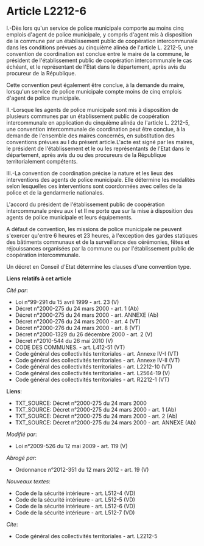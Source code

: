 # Article L2212-6

I.-Dès lors qu'un service de police municipale comporte au moins cinq emplois d'agent de police municipale, y compris d'agent
mis à disposition de la commune par un établissement public de coopération intercommunale dans les conditions prévues au
cinquième alinéa de l'article L. 2212-5, une convention de coordination est conclue entre le maire de la commune, le
président de l'établissement public de coopération intercommunale le cas échéant, et le représentant de l'Etat dans le
département, après avis du procureur de la République. 

Cette convention peut également être conclue, à la demande du maire, lorsqu'un service de police municipale compte moins de
cinq emplois d'agent de police municipale. 

II.-Lorsque les agents de police municipale sont mis à disposition de plusieurs communes par un établissement public de
coopération intercommunale en application du cinquième alinéa de l'article L. 2212-5, une convention intercommunale de
coordination peut être conclue, à la demande de l'ensemble des maires concernés, en substitution des conventions prévues au I
du présent article.L'acte est signé par les maires, le président de l'établissement et le ou les représentants de l'Etat dans
le département, après avis du ou des procureurs de la République territorialement compétents. 

III.-La convention de coordination précise la nature et les lieux des interventions des agents de police municipale. Elle
détermine les modalités selon lesquelles ces interventions sont coordonnées avec celles de la police et de la gendarmerie
nationales.

L'accord du président de l'établissement public de coopération intercommunale prévu aux I et II ne porte que sur la mise à
disposition des agents de police municipale et leurs équipements.

A défaut de convention, les missions de police municipale ne peuvent s'exercer qu'entre 6 heures et 23 heures, à l'exception
des gardes statiques des bâtiments communaux et de la surveillance des cérémonies, fêtes et réjouissances organisées par la
commune ou par l'établissement public de coopération intercommunale. 

Un décret en Conseil d'Etat détermine les clauses d'une convention type.

**Liens relatifs à cet article**

_Cité par_:

  - Loi n°99-291 du 15 avril 1999 - art. 23 (V)
  - Décret n°2000-275 du 24 mars 2000 - art. 1 (Ab)
  - Décret n°2000-275 du 24 mars 2000 - art. ANNEXE (Ab)
  - Décret n°2000-276 du 24 mars 2000 - art. 4 (VT)
  - Décret n°2000-276 du 24 mars 2000 - art. 8 (VT)
  - Décret n°2000-1329 du 26 décembre 2000 - art. 2 (V)
  - Décret n°2010-544 du 26 mai 2010 (V)
  - CODE DES COMMUNES. - art. L412-51 (VT)
  - Code général des collectivités territoriales - art. Annexe IV-I (VT)
  - Code général des collectivités territoriales - art. Annexe IV-II (VT)
  - Code général des collectivités territoriales - art. L2212-10 (VT)
  - Code général des collectivités territoriales - art. L2564-19 (V)
  - Code général des collectivités territoriales - art. R2212-1 (VT)

**Liens**:

  - TXT_SOURCE: Décret n°2000-275 du 24 mars 2000
  - TXT_SOURCE: Décret n°2000-275 du 24 mars 2000 - art. 1 (Ab)
  - TXT_SOURCE: Décret n°2000-275 du 24 mars 2000 - art. 2 (Ab)
  - TXT_SOURCE: Décret n°2000-275 du 24 mars 2000 - art. ANNEXE (Ab)

_Modifié par_:

  - Loi n°2009-526 du 12 mai 2009 - art. 119 (V)

_Abrogé par_:

  - Ordonnance n°2012-351 du 12 mars 2012 - art. 19 (V)

_Nouveaux textes_:

  - Code de la sécurité intérieure - art. L512-4 (VD)
  - Code de la sécurité intérieure - art. L512-5 (VD)
  - Code de la sécurité intérieure - art. L512-6 (VD)
  - Code de la sécurité intérieure - art. L512-7 (VD)

_Cite_:

  - Code général des collectivités territoriales - art. L2212-5
